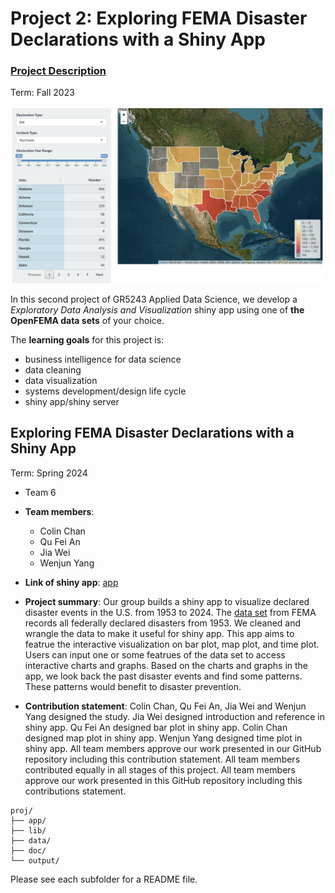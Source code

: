 # Project 2: Exploring FEMA Disaster Declarations with a Shiny App

### [Project Description](doc/project2_desc.md)

Term: Fall 2023

![screenshot](doc/screenshot.png)

In this second project of GR5243 Applied Data Science, we develop a *Exploratory Data Analysis and Visualization* shiny app using one of **the OpenFEMA data sets** of your choice.  

The **learning goals** for this project is:

- business intelligence for data science
- data cleaning
- data visualization
- systems development/design life cycle
- shiny app/shiny server

## Exploring FEMA Disaster Declarations with a Shiny App
Term: Spring 2024

+ Team 6
+ **Team members**:
	+ Colin Chan
	+ Qu Fei An
	+ Jia Wei
	+ Wenjun Yang
+ **Link of shiny app**: [app](https://colin1366.shinyapps.io/STAT5243_24Spring_Group6_shiny_app/)

+ **Project summary**: Our group builds a shiny app to visualize declared disaster events in the U.S. from 1953 to 2024. The [data set](https://www.fema.gov/openfema-data-page/disaster-declarations-summaries-v2) from FEMA records all federally declared disasters from 1953. We cleaned and wrangle the data to make it useful for shiny app. This app aims to featrue the interactive visualization on bar plot, map plot, and time plot. Users can input one or some featrues of the data set to access interactive charts and graphs. Based on the charts and graphs in the app, we look back the past disaster events and find some patterns. These patterns would benefit to disaster prevention. 

+ **Contribution statement**: Colin Chan, Qu Fei An, Jia Wei and Wenjun Yang designed the study. Jia Wei designed introduction and reference in shiny app. Qu Fei An designed bar plot in shiny app. Colin Chan designed map plot in shiny app. Wenjun Yang designed time plot in shiny app. All team members approve our work presented in our GitHub repository including this contribution statement. All team members contributed equally in all stages of this project. All team members approve our work presented in this GitHub repository including this contributions statement.


```
proj/
├── app/
├── lib/
├── data/
├── doc/
└── output/
```

Please see each subfolder for a README file.

